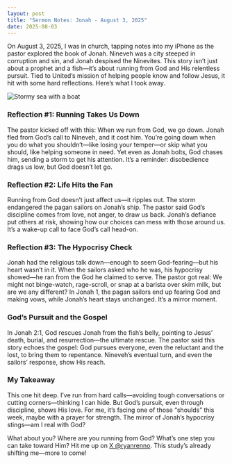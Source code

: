 ```yaml
---
layout: post
title: "Sermon Notes: Jonah - August 3, 2025"
date: 2025-08-03
---
```


On August 3, 2025, I was in church, tapping notes into my iPhone as the pastor explored the book of Jonah. Nineveh was a city steeped in corruption and sin, and Jonah despised the Ninevites. This story isn’t just about a prophet and a fish—it’s about running from God and His relentless pursuit. Tied to United’s mission of helping people know and follow Jesus, it hit with some hard reflections. Here’s what I took away.

![Stormy sea with a boat](/assets/images/sea-storm.jpg)

### Reflection #1: Running Takes Us Down

The pastor kicked off with this: When we run from God, we go down. Jonah fled from God’s call to Nineveh, and it cost him. You’re going down when you do what you shouldn’t—like losing your temper—or skip what you should, like helping someone in need. Yet even as Jonah bolts, God chases him, sending a storm to get his attention. It’s a reminder: disobedience drags us low, but God doesn’t let go.

### Reflection #2: Life Hits the Fan

Running from God doesn’t just affect us—it ripples out. The storm endangered the pagan sailors on Jonah’s ship. The pastor said God’s discipline comes from love, not anger, to draw us back. Jonah’s defiance put others at risk, showing how our choices can mess with those around us. It’s a wake-up call to face God’s call head-on.

### Reflection #3: The Hypocrisy Check

Jonah had the religious talk down—enough to seem God-fearing—but his heart wasn’t in it. When the sailors asked who he was, his hypocrisy showed—he ran from the God he claimed to serve. The pastor got real: We might not binge-watch, rage-scroll, or snap at a barista over skim milk, but are we any different? In Jonah 1, the pagan sailors end up fearing God and making vows, while Jonah’s heart stays unchanged. It’s a mirror moment.

### God’s Pursuit and the Gospel

In Jonah 2:1, God rescues Jonah from the fish’s belly, pointing to Jesus’ death, burial, and resurrection—the ultimate rescue. The pastor said this story echoes the gospel: God pursues everyone, even the reluctant and the lost, to bring them to repentance. Nineveh’s eventual turn, and even the sailors’ response, show His reach.

### My Takeaway

This one hit deep. I’ve run from hard calls—avoiding tough conversations or cutting corners—thinking I can hide. But God’s pursuit, even through discipline, shows His love. For me, it’s facing one of those “shoulds” this week, maybe with a prayer for strength. The mirror of Jonah’s hypocrisy stings—am I real with God?

What about you? Where are you running from God? What’s one step you can take toward Him? Hit me up on [X @ryanrenno](https://x.com/ryanrenno). This study’s already shifting me—more to come!